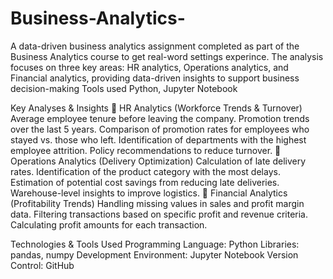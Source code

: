 # Business-Analytics-
A data-driven business analytics assignment completed as part of the Business Analytics course to get real-word settings experince. The analysis focuses on three key areas: HR analytics, Operations analytics, and Financial analytics, providing data-driven insights to support business decision-making Tools used Python, Jupyter Notebook


 Key Analyses & Insights
🔹 HR Analytics (Workforce Trends & Turnover)
Average employee tenure before leaving the company.
Promotion trends over the last 5 years.
Comparison of promotion rates for employees who stayed vs. those who left.
Identification of departments with the highest employee attrition.
Policy recommendations to reduce turnover.
🔹 Operations Analytics (Delivery Optimization)
Calculation of late delivery rates.
Identification of the product category with the most delays.
Estimation of potential cost savings from reducing late deliveries.
Warehouse-level insights to improve logistics.
🔹 Financial Analytics (Profitability Trends)
Handling missing values in sales and profit margin data.
Filtering transactions based on specific profit and revenue criteria.
Calculating profit amounts for each transaction.


 Technologies & Tools Used
Programming Language: Python
Libraries: pandas, numpy
Development Environment: Jupyter Notebook
Version Control: GitHub

